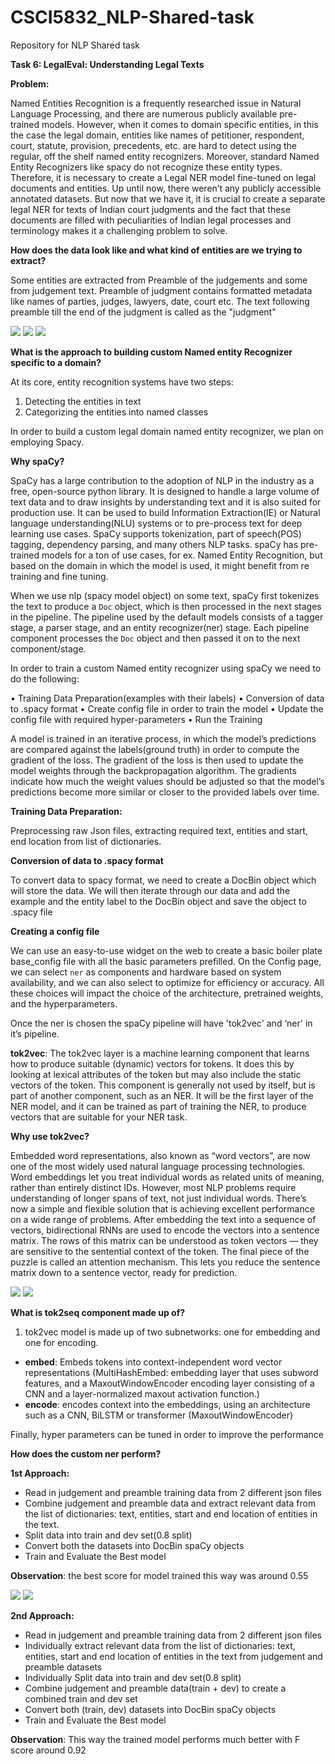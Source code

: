 # CSCI5832_NLP-Shared-task
Repository for NLP Shared task

**Task 6: LegalEval: Understanding Legal Texts**


**Problem:**

Named Entities Recognition is a frequently researched issue in Natural Language Processing, and there are numerous publicly available pre-trained models. However, when it comes to domain specific entities, in this the case the legal domain, entities like names of petitioner, respondent, court, statute, provision, precedents, etc. are hard to detect using the regular, off the shelf named entity recognizers. Moreover, standard Named Entity Recognizers like spacy do not recognize these entity types. Therefore, it is necessary to create a Legal NER model fine-tuned on legal documents and entities. Up until now, there weren’t any publicly accessible annotated datasets. But now that we have it, it is crucial to create a separate legal NER for texts of Indian court judgments and the fact that these documents are filled with peculiarities of Indian legal processes and terminology makes it a challenging problem to solve.


**How does the data look like and what kind of entities are we trying to extract?**

Some entities are extracted from Preamble of the judgements and some from judgement text. Preamble of judgment contains formatted metadata like names of parties, judges, lawyers, date, court etc. The text following preamble till the end of the judgment is called as the "judgment"

![](images/img1.png)
![](images/img2.png)
![](images/img3.png)

**What is the approach to building custom Named entity Recognizer specific to a domain?**

At its core, entity recognition systems have two steps:
1.	Detecting the entities in text 
2.	Categorizing the entities into named classes

In order to build a custom legal domain named entity recognizer, we plan on employing Spacy.

**Why spaCy?**

SpaCy has a large contribution to the adoption of NLP in the industry as a free, open-source python library. It is designed to handle a large volume of text data and to draw insights by understanding text and it is also suited for production use. It can be used to build Information Extraction(IE) or Natural language understanding(NLU) systems or to pre-process text for deep learning use cases. SpaCy supports tokenization, part of speech(POS) tagging, dependency parsing, and many others NLP tasks. spaCy has pre-trained models for a ton of use cases, for ex. Named Entity Recognition, but based on the domain in which the model is used, it might benefit from re training and fine tuning.

When we use nlp (spacy model object) on some text, spaCy first tokenizes the text to produce a `Doc` object, which is then processed in the next stages in the pipeline. The pipeline used by the default models consists of a tagger stage, a parser stage, and an entity recognizer(ner) stage. Each pipeline component processes the `Doc` object and then passed it on to the next component/stage.


In order to train a custom Named entity recognizer using spaCy we need to do the following:

•	Training Data Preparation(examples with their labels)
•	Conversion of data to .spacy format
•	Create config file in order to train the model
•	Update the config file with required hyper-parameters
•	Run the Training

A model is trained in an iterative process, in which the model’s predictions are compared against the labels(ground truth) in order to compute the gradient of the loss. The gradient of the loss is then used to update the model weights through the backpropagation algorithm. The gradients indicate how much the weight values should be adjusted so that the model’s predictions become more similar or closer to the provided labels over time.

**Training Data Preparation:**

Preprocessing raw Json files, extracting required text, entities and start, end location from list of dictionaries.

**Conversion of data to .spacy format**

To convert data to spacy format, we need to create a DocBin object which will store the data. We will then iterate through our data and add the example and the entity label to the DocBin object and save the object to .spacy file

**Creating a config file**

We can use an easy-to-use widget on the web to create a basic boiler plate base_config file with all the basic parameters prefilled.
On the Config page, we can select `ner` as components and hardware based on system availability, and we can also select to optimize for efficiency or accuracy. All these choices will impact the choice of the architecture, pretrained weights, and the hyperparameters.

Once the ner is chosen the spaCy pipeline will have 'tok2vec' and ‘ner' in it’s pipeline.

**tok2vec**: The tok2vec layer is a machine learning component that learns how to produce suitable (dynamic) vectors for tokens. It does this by looking at lexical attributes of the token but may also include the static vectors of the token. This component is generally not used by itself, but is part of another component, such as an NER. It will be the first layer of the NER model, and it can be trained as part of training the NER, to produce vectors that are suitable for your NER task.


**Why use tok2vec?**

Embedded word representations, also known as “word vectors”, are now one of the most widely used natural language processing technologies. Word embeddings let you treat individual words as related units of meaning, rather than entirely distinct IDs. However, most NLP problems require understanding of longer spans of text, not just individual words. There’s now a simple and flexible solution that is achieving excellent performance on a wide range of problems. After embedding the text into a sequence of vectors, bidirectional RNNs are used to encode the vectors into a sentence matrix. The rows of this matrix can be understood as token vectors — they are sensitive to the sentential context of the token. The final piece of the puzzle is called an attention mechanism. This lets you reduce the sentence matrix down to a sentence vector, ready for prediction. 

![](images/img4.png)
![](images/img5.png)

**What is tok2seq component made up of?**

1.	tok2vec model is made up of two subnetworks: one for embedding and one for encoding.
-	**embed**: Embeds tokens into context-independent word vector representations (MultiHashEmbed: embedding layer that uses subword features, and a MaxoutWindowEncoder encoding layer consisting of a CNN and a layer-normalized maxout activation function.)
-	**encode**: encodes context into the embeddings, using an architecture such as a CNN, BiLSTM or transformer (MaxoutWindowEncoder)

Finally, hyper parameters can be tuned in order to improve the performance

**How does the custom ner perform?**

**1st Approach:**

- Read in judgement and preamble training data from 2 different json files
- Combine judgement and preamble data and extract relevant data from the list of dictionaries: text, entities, start and end location of entities in the text.
- Split data into train and dev set(0.8 split)
- Convert both the datasets into DocBin spaCy objects
- Train and Evaluate the Best model

**Observation**: the best score for model trained this way was around 0.55

![](images/img6.png)
![](images/img7.png)


**2nd Approach:**

- Read in judgement and preamble training data from 2 different json files
- Individually extract relevant data from the list of dictionaries: text, entities, start and end location of entities in the text from judgement and preamble datasets
- Individually Split data into train and dev set(0.8 split)
- Combine judgement and preamble data(train + dev) to create a combined train and dev set
- Convert both (train, dev) datasets into DocBin spaCy objects
- Train and Evaluate the Best model

**Observation**: This way the trained model performs much better with F score around 0.92

